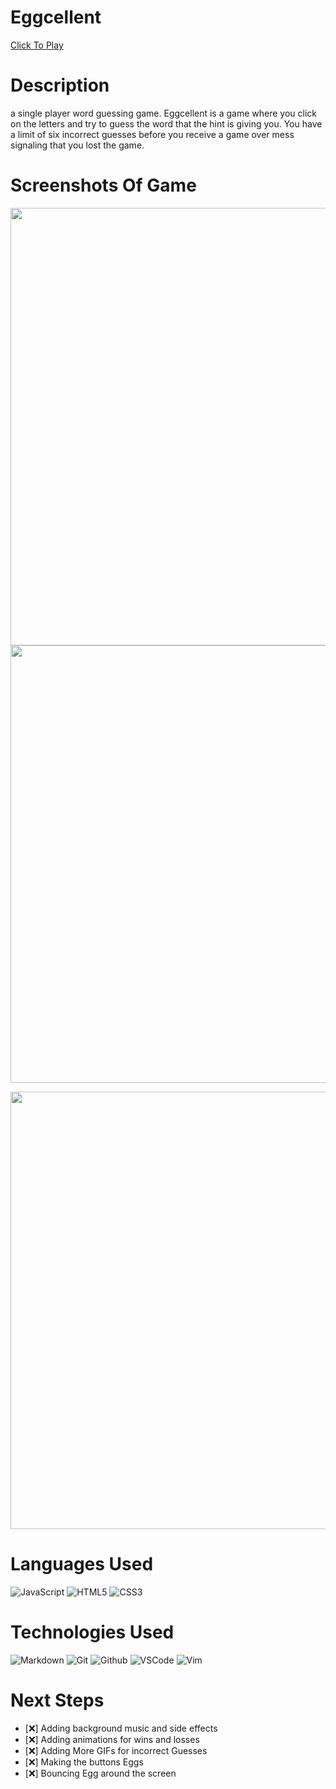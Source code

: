 # Eggcellent
[Click To Play](https://sagespellman.github.io/Eggcellent/)


# Description 

a single player word guessing game. Eggcellent is a game where you click on the letters and try to guess the word that the hint is giving you. 
You have a limit of six incorrect guesses before you receive a game over mess signaling that you lost the game.


# Screenshots Of Game

<img
    src="https://github.com/SageSpellman/Eggcellent/blob/main/Images/Screenshot%202024-03-21%20at%206.52.28%E2%80%AFPM.png"
    width="700"/>
<img
    src="https://github.com/SageSpellman/Eggcellent/blob/main/Images/Screenshot%202024-03-21%20at%206.53.53%E2%80%AFPM.png"
    width="700"/>

<img
    src="https://github.com/SageSpellman/Eggcellent/blob/main/Images/Screenshot%202024-03-21%20at%206.53.21%E2%80%AFPM.png"
    width="700"/> 
    
# Languages Used
 ![JavaScript](https://img.shields.io/badge/-JavaScript-05122A?style=flat&logo=javascript)
  ![HTML5](https://img.shields.io/badge/-HTML5-05122A?style=flat&logo=html5)
  ![CSS3](https://img.shields.io/badge/-CSS-05122A?style=flat&logo=css3)

# Technologies Used
  ![Markdown](https://img.shields.io/badge/-Markdown-05122A?style=flat&logo=markdown)
  ![Git](https://img.shields.io/badge/-Git-05122A?style=flat&logo=git)
  ![Github](https://img.shields.io/badge/-GitHub-05122A?style=flat&logo=github)
  ![VSCode](https://img.shields.io/badge/-VS_Code-05122A?style=flat&logo=visualstudio)
  ![Vim](https://img.shields.io/badge/-Vim-05122A?style=flat&logo=vim)


# Next Steps

- [:x:] Adding background music and side effects
- [:x:] Adding animations for wins and losses
- [:x:] Adding More GIFs for incorrect Guesses
- [:x:] Making the buttons Eggs
- [:x:] Bouncing Egg around the screen

